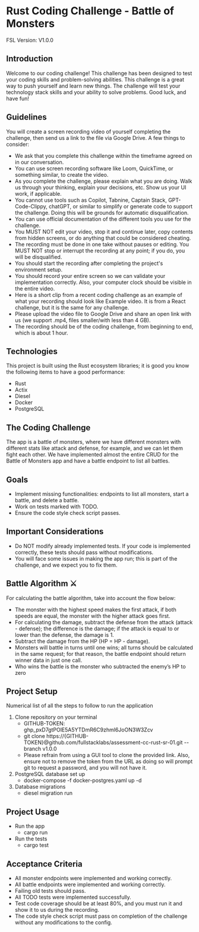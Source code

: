 # Rust Coding Challenge - Battle of Monsters
FSL Version: V1.0.0

## Introduction
Welcome to our coding challenge! This challenge has been designed to test your coding skills and problem-solving abilities. This challenge is a great way to push yourself and learn new things. The challenge will test your technology stack skills and your ability to solve problems. Good luck, and have fun!

## Guidelines
You will create a screen recording video of yourself completing the challenge, then send us a link to the file via Google Drive. A few things to consider:

- We ask that you complete this challenge within the timeframe agreed on in our conversation.
- You can use screen recording software like Loom, QuickTime, or something similar, to create the video.
- As you complete the challenge, please explain what you are doing. Walk us through your thinking, explain your decisions, etc. Show us your UI work, if applicable.
- You cannot use tools such as Copilot, Tabnine, Captain Stack, GPT-Code-Clippy, chatGPT, or similar to simplify or generate code to support the challenge. Doing this will be grounds for automatic disqualification.
- You can use official documentation of the different tools you use for the challenge.
- You MUST NOT edit your video, stop it and continue later, copy contents from hidden screens, or do anything that could be considered cheating.
- The recording must be done in one take without pauses or editing. You MUST NOT stop or interrupt the recording at any point; if you do, you will be disqualified.
- You should start the recording after completing the project's environment setup.
- You should record your entire screen so we can validate your implementation correctly. Also, your computer clock should be visible in the entire video.
- Here is a short clip from a recent coding challenge as an example of what your recording should look like Example video. It is from a React challenge, but it is the same for any challenge.
- Please upload the video file to Google Drive and share an open link with us (we support .mp4, files smaller/with less than 4 GB).
- The recording should be of the coding challenge, from beginning to end, which is about 1 hour.

## Technologies
This project is built using the Rust ecosystem libraries; it is good you know the following items to have a good performance:
- Rust
- Actix
- Diesel
- Docker
- PostgreSQL

## The Coding Challenge
The app is a battle of monsters, where we have different monsters with different stats like attack and defense, for example, and we can let them fight each other.
We have implemented almost the entire CRUD for the Battle of Monsters app and have a battle endpoint to list all battles.

## Goals
- Implement missing functionalities: endpoints to list all monsters, start a battle, and delete a battle.
- Work on tests marked with TODO.
- Ensure the code style check script passes.

## Important Considerations
- Do NOT modify already implemented tests. If your code is implemented correctly, these tests should pass without modifications.
- You will face some issues in making the app run; this is part of the challenge, and we expect you to fix them.

## Battle Algorithm ⚔️
For calculating the battle algorithm, take into account the flow below:
- The monster with the highest speed makes the first attack, if both speeds are equal, the monster with the higher attack goes first.
- For calculating the damage, subtract the defense from the attack (attack - defense); the difference is the damage; if the attack is equal to or lower than the defense, the damage is 1.
- Subtract the damage from the HP (HP = HP - damage).
- Monsters will battle in turns until one wins; all turns should be calculated in the same request; for that reason, the battle endpoint should return winner data in just one call.
- Who wins the battle is the monster who subtracted the enemy’s HP to zero

## Project Setup
Numerical list of all the steps to follow to run the application
1. Clone repository on your terminal
   - GITHUB-TOKEN: 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
   - git clone https://{GITHUB-TOKEN}@github.com/fullstacklabs/assessment-cc-rust-sr-01.git --branch v1.0.0
   - Please refrain from using a GUI tool to clone the provided link. Also, ensure not to remove the token from the URL as doing so will prompt git to request a password, and you will not have it.
2. PostgreSQL database set up
   - docker-compose -f docker-postgres.yaml up -d
3. Database migrations
   - diesel migration run
​
## Project Usage
- Run the app
  - cargo run
- Run the tests
  - cargo test
​
## Acceptance Criteria
- All monster endpoints were implemented and working correctly.
- All battle endpoints were implemented and working correctly.
- Failing old tests should pass.
- All TODO tests were implemented successfully.
- Test code coverage should be at least 80%, and you must run it and show it to us during the recording.
- The code style check script must pass on completion of the challenge without any modifications to the config.